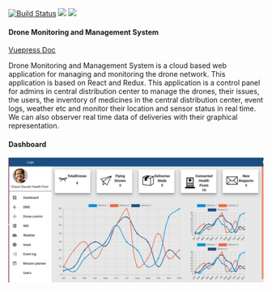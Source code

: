 [![Build Status](https://travis-ci.org/prokuranepal/DMS_React.svg?branch=master)](https://travis-ci.org/prokuranepal/DMS_React)
<a href="https://codeclimate.com/github/prokuranepal/DMS_React/maintainability"><img src="https://api.codeclimate.com/v1/badges/553878ae61bbf54daed8/maintainability" /></a>
<a href="https://codeclimate.com/github/prokuranepal/DMS_React/test_coverage"><img src="https://api.codeclimate.com/v1/badges/553878ae61bbf54daed8/test_coverage" /></a>

#### Drone Monitoring and Management System
<a href="https://prokuranepal.github.io/inventory_app/">Vuepress Doc</a>

Drone Monitoring and Management System is a cloud based web application for managing and monitoring the drone network. This application is based on React and Redux. This application is a control panel for admins in central distribution center to manage the drones, their issues, the users, the inventory of medicines in the central distribution center, event logs, weather etc and monitor their location and sensor status in real time.
We can also observer real time data of deliveries with their graphical representation.

#### Dashboard 

![](src/assets/dashboard.png)